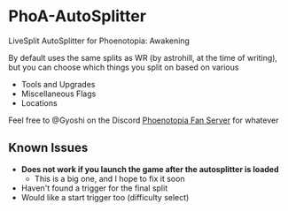 # PhoA-AutoSplitter
LiveSplit AutoSplitter for Phoenotopia: Awakening

By default uses the same splits as WR (by astrohill, at the time of writing), but you can choose which things you split on based on various 
- Tools and Upgrades
- Miscellaneous Flags
- Locations

Feel free to @Gyoshi on the Discord [Phoenotopia Fan Server](https://discord.gg/Swd6zcTCQZ) for whatever

## Known Issues
- **Does not work if you launch the game after the autosplitter is loaded**
    - This is a big one, and I hope to fix it soon
- Haven't found a trigger for the final split
- Would like a start trigger too (difficulty select)